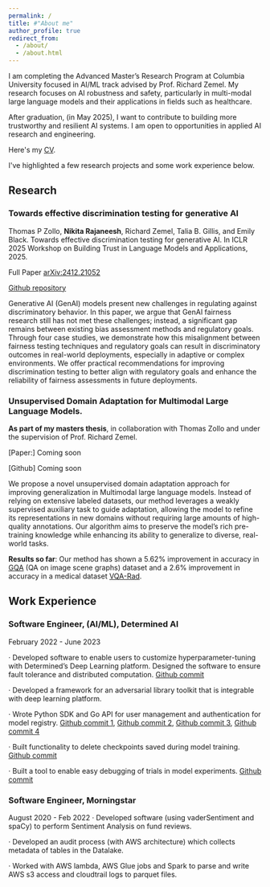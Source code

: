 ```yaml
---
permalink: /
title: #"About me"
author_profile: true
redirect_from: 
  - /about/
  - /about.html
---
```


I am completing the Advanced Master’s Research Program at Columbia University focused in AI/ML track advised by Prof. Richard Zemel. My research focuses on AI robustness and safety, particularly in multi-modal large language models and their applications in fields such as healthcare. 

After graduation, (in May 2025), I want to contribute to building more trustworthy and resilient AI systems. I am open to opportunities in applied AI research and engineering.

Here's my [CV](/files/Nikita_Rajaneesh_CV.pdf).

I've highlighted a few research projects and some work experience below. 

## Research 

### Towards effective discrimination testing for generative AI
Thomas P Zollo, **Nikita Rajaneesh**, Richard Zemel, Talia B. Gillis, and Emily Black. Towards effective
discrimination testing for generative AI. In ICLR 2025 Workshop on Building Trust in Language Models
and Applications, 2025. 

Full Paper [arXiv:2412.21052](https://arxiv.org/abs/2412.21052)

[Github repository](https://github.com/thomaspzollo/dhacking)

Generative AI (GenAI) models present new challenges in regulating against discriminatory behavior. In this paper, we argue that GenAI fairness research still has not met these challenges; instead, a significant gap remains between existing bias assessment methods and regulatory goals. Through four case studies, we demonstrate how this misalignment between fairness testing techniques and regulatory goals can result in discriminatory outcomes in real-world deployments, especially in adaptive or complex environments. We offer practical recommendations for improving discrimination testing to better align with regulatory goals and enhance the reliability of fairness assessments in future deployments.

### Unsupervised Domain Adaptation for Multimodal Large Language Models. 

**As part of my masters thesis**, in collaboration with Thomas Zollo and under the supervision of Prof. Richard Zemel. 

[Paper:] Coming soon

[Github] Coming soon

We propose a novel unsupervised domain adaptation approach for
improving generalization in Multimodal large language models. Instead of relying on extensive labeled datasets, our method leverages a weakly supervised auxiliary task to guide adaptation, allowing the model to refine its representations in new domains
without requiring large amounts of high-quality annotations. Our algorithm aims to preserve the model’s rich pre-training knowledge while enhancing its ability to generalize to diverse, real-world tasks. 

**Results so far**: Our method has shown a 5.62% improvement in accuracy in [GQA](https://cs.stanford.edu/people/dorarad/gqa/about.html) (QA on image scene graphs) dataset and a 2.6% improvement in accuracy in a medical dataset [VQA-Rad](https://paperswithcode.com/dataset/vqa-rad).


## Work Experience 

### Software Engineer, (AI/ML), Determined AI 
February 2022 - June 2023

· Developed software to enable users to customize hyperparameter-tuning with Determined’s Deep Learning platform. Designed the software to ensure fault tolerance and distributed computation. [Github commit](https://github.com/determined-ai/determined/commit/60e5fe145a6e4be9539b792535579f15340639ac)

· Developed a framework for an adversarial library toolkit that is integrable with deep learning platform.

· Wrote Python SDK and Go API for user management and authentication for model registry. [Github commit 1](https://github.com/determined-ai/determined/commit/9a7c8b9ec7e8340352ca07e36f9e81b5132ee7c8), [Github commit 2](https://github.com/determined-ai/determined/commit/52d1111b82e9e6667bb8f37cd3c966e4b0cec3fc), [Github commit 3](https://github.com/determined-ai/determined/commit/1ae77fd5d6642f8a7837513f2688418222c4fc44), [Github commit 4](https://github.com/determined-ai/determined/commit/b279bb5b0e81336ff0be03a3307133fe52a1450b)

· Built functionality to delete checkpoints saved during model training. [Github commit](https://github.com/determined-ai/determined/commit/42615b4b1730e40e2702d9ead5b2d31d88e31c0a)

· Built a tool to enable easy debugging of trials in model experiments. [Github commit](https://github.com/determined-ai/determined/commit/9032f67c1b9922e011d2104248f02a534733ccd6)


### Software Engineer, Morningstar 
August 2020 - Feb 2022
· Developed software (using vaderSentiment and spaCy) to perform Sentiment Analysis on fund reviews.

· Developed an audit process (with AWS architecture) which collects metadata of tables in the Datalake.

· Worked with AWS lambda, AWS Glue jobs and Spark to parse and write AWS s3 access and cloudtrail
logs to parquet files.